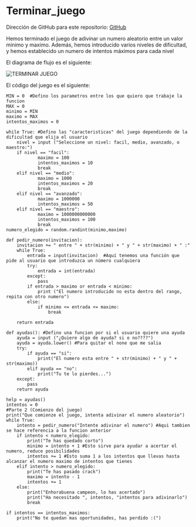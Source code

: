 # Terminar_juego
Dirección de GitHub para este repositorio: [GitHub](https://github.com/joseluis031/Terminar_juego.git)

Hemos terminado el juego de adivinar un numero aleatorio entre un valor minimo y maximo. Además, hemos introducido varios niveles de dificultad, y hemos establecido un numero de intentos máximos para cada nivel



El diagrama de flujo es el siguiente:


![TERMINAR JUEGO](https://user-images.githubusercontent.com/91721888/141647143-42e6584a-b8a9-4023-8255-e848f4d8436b.png)



El código del juego es el siguiente:

```import random
MIN = 0  #Defino los parametros entre los que quiero que trabaje la funcion 
MAX = 0
minimo = MIN
maximo = MAX
intentos_maximos = 0

while True: #Defino las "caracteristicas" del juego dependiendo de la dificultad que elija el usuario
    nivel = input ("Seleccione un nivel: facil, medio, avanzado, o maestro:")
    if nivel == "facil":
            maximo = 100
            intentos_maximos = 10
            break
    elif nivel == "medio":
            maximo = 1000
            intentos_maximos = 20
            break
    elif nivel == "avanzado":
            maximo = 1000000
            intentos_maximos = 50
    elif nivel == "maestro":
            maximo = 1000000000000
            intentos_maximos = 100
            break
numero_elegido = random.randint(minimo,maximo)

def pedir_numero(invitacion):
    invitacion += " entre " + str(minimo) + " y " + str(maximo) + " :"
    while True:
        entrada = input(invitacion)  #Aquí tenemos una función que pide al usuario que introduzca un número cualquiera
        try:
            entrada = int(entrada)
        except:
            pass
        if entrada > maximo or entrada < minimo:
            print ("El numero introducido no esta dentro del rango, repita con otro numero")
        else:
            if minimo <= entrada <= maximo:
                break

    return entrada

def ayudas(): #Defino una funcion por si el usuario quiere una ayuda
    ayuda = input ("¿Quiere algo de ayuda? si o no????")
    ayuda = ayuda.lower() #Para quitar el none que me salia
    try:
        if ayuda == "si":
            print("El numero esta entre " + str(minimo) + " y " + str(maximo))
        elif ayuda == "no":
            print("Tu te lo pierdes...")
    except:
        pass
    return ayuda

help = ayudas()
intentos = 0
#Parte 2 (Comienzo del juego)
print("Que comienze el juego, intenta adivinar el numero aleatorio")
while True:
    intento = pedir_numero("Intente adivinar el numero") #Aqui tambien se hace referencia a la funcion anterior
    if intento < numero_elegido:
        print("Te has quedado corto")
        minimo = intento + 1 #Esto sirve para ayudar a acertar el numero, reduce posibilidades
        intentos += 1 #Esto suma 1 a los intentos que llevas hasta alcanzar el numero maximo de intentos que tienes
    elif intento > numero_elegido:
        print("Te has pasado crack")
        maximo = intento - 1
        intentos += 1
    else:
        print("Enhorabuena campeon, lo has acertado")
        print("Ha necesitado ", intentos, "intentos para adivinarlo")
        break

if intentos == intentos_maximos:
    print("No te quedan mas oportunidades, has perdido :(")
